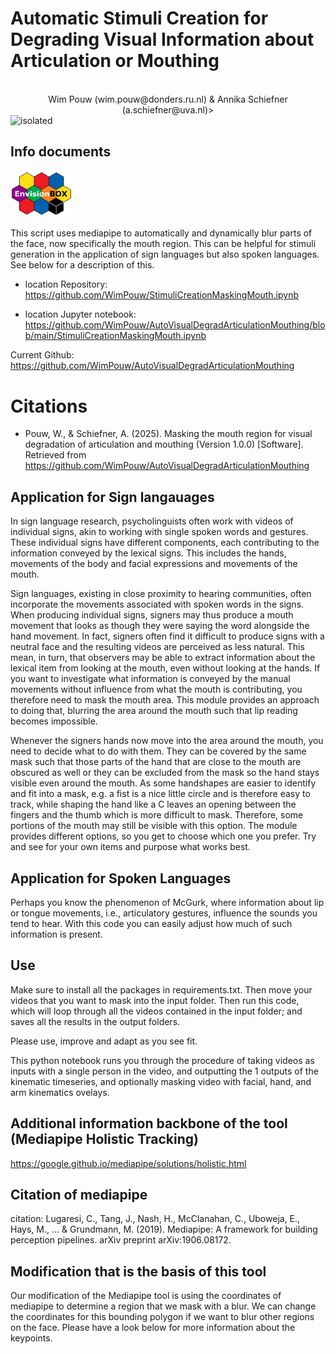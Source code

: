 # Automatic Stimuli Creation for Degrading Visual Information about Articulation or Mouthing
<br>
<div align="center">Wim Pouw (wim.pouw@donders.ru.nl) & Annika Schiefner (a.schiefner@uva.nl)>
</div>

<img src="Images/mask_comparison.gif" alt="isolated" width="300"/>

## Info documents

<img src="Images/envision_banner.png" alt="isolated" width="100"/>


This script uses mediapipe to automatically and dynamically blur parts of the face, now specifically the mouth region. This can be helpful for stimuli generation in the application of sign languages but also spoken languages. See below for a description of this.

* location Repository:  https://github.com/WimPouw/StimuliCreationMaskingMouth.ipynb

* location Jupyter notebook: https://github.com/WimPouw/AutoVisualDegradArticulationMouthing/blob/main/StimuliCreationMaskingMouth.ipynb

Current Github: https://github.com/WimPouw/AutoVisualDegradArticulationMouthing

# Citations
* Pouw, W., & Schiefner, A. (2025). Masking the mouth region for visual degradation of articulation and mouthing (Version 1.0.0) [Software]. Retrieved from https://github.com/WimPouw/AutoVisualDegradArticulationMouthing



## Application for Sign langauages
In sign language research, psycholinguists often work with videos of individual signs, akin to working with single spoken words and gestures. These individual signs have different components, each contributing to the information conveyed by the lexical signs. This includes the hands, movements of the body and facial expressions and movements of the mouth.

Sign languages, existing in close proximity to hearing communities, often incorporate the movements associated with spoken words in the signs. When producing individual signs, signers may thus produce a mouth movement that looks as though they were saying the word alongside the hand movement. In fact, signers often find it difficult to produce signs with a neutral face and the resulting videos are perceived as less natural. This mean, in turn, that observers may be able to extract information about the lexical item from looking at the mouth, even without looking at the hands. If you want to investigate what information is conveyed by the manual movements without influence from what the mouth is contributing, you therefore need to mask the mouth area. This module provides an approach to doing that, blurring the area around the mouth such that lip reading becomes impossible.

Whenever the signers hands now move into the area around the mouth, you need to decide what to do with them. They can be covered by the same mask such that those parts of the hand that are close to the mouth are obscured as well or they can be excluded from the mask so the hand stays visible even around the mouth. As some handshapes are easier to identify and fit into a mask, e.g. a fist is a nice little circle and is therefore easy to track, while shaping the hand like a C leaves an opening between the fingers and the thumb which is more difficult to mask. Therefore, some portions of the mouth may still be visible with this option. The module provides different options, so you get to choose which one you prefer. Try and see for your own items and purpose what works best.

## Application for Spoken Languages
Perhaps you know the phenomenon of McGurk, where information about lip or tongue movements, i.e., articulatory gestures, influence the sounds you tend to hear. With this code you can easily adjust how much of such information is present.

## Use
Make sure to install all the packages in requirements.txt. Then move your videos that you want to mask into the input folder. Then run this code, which will loop through all the videos contained in the input folder; and saves all the results in the output folders.

Please use, improve and adapt as you see fit.

This python notebook runs you through the procedure of taking videos as inputs with a single person in the video, and outputting the 1 outputs of the kinematic timeseries, and optionally masking video with facial, hand, and arm kinematics ovelays.

## Additional information backbone of the tool (Mediapipe Holistic Tracking)
https://google.github.io/mediapipe/solutions/holistic.html

## Citation of mediapipe
citation: Lugaresi, C., Tang, J., Nash, H., McClanahan, C., Uboweja, E., Hays, M., ... & Grundmann, M. (2019). Mediapipe: A framework for building perception pipelines. arXiv preprint arXiv:1906.08172.

## Modification that is the basis of this tool
Our modification of the Mediapipe tool is using the coordinates of mediapipe to determine a region that we mask with a blur. We can change the coordinates for this bounding polygon if we want to blur other regions on the face. Please have a look below for more information about the keypoints.